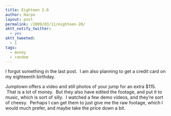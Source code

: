 ```yaml
---
title: Eighteen 2.0
author: Harpo
layout: post
permalink: /2009/03/11/eighteen-20/
aktt_notify_twitter:
  - yes
aktt_tweeted:
  - 1
tags:
  - money
  - random
---
```

I forgot something in the last post.  I am also planning to get a credit card on my eighteenth birthday.

Jumptown offers a video and still photos of your jump for an extra $115.  That is a lot of money.  But they also have edited the footage, and put it to music, which is sort of silly.  I watched a few demo videos, and they&#8217;re sort of cheesy.  Perhaps I can get them to just give me the raw footage, which I would much prefer, and maybe take the price down a bit.